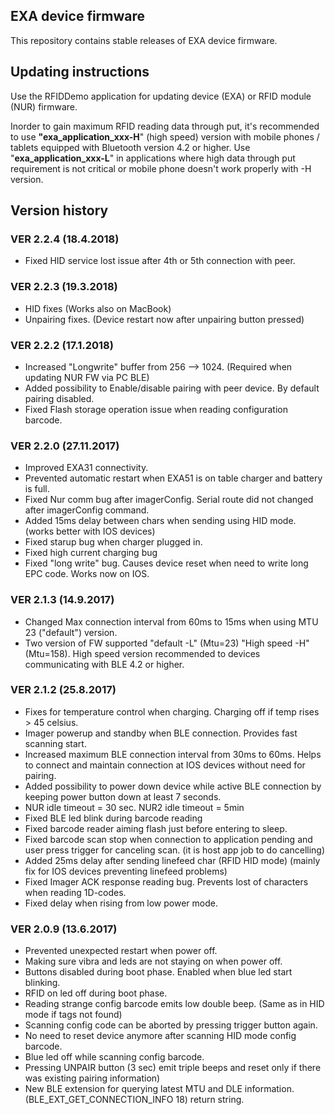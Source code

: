 ## EXA device firmware
This repository contains stable releases of EXA device firmware.

## Updating instructions
Use the RFIDDemo application for updating device (EXA) or RFID module (NUR) firmware.

Inorder to gain maximum RFID reading data through put, it's recommended to use **"exa_application_xxx-H**" (high speed) version with mobile phones / tablets equipped with Bluetooth version 4.2 or higher.
Use "**exa_application_xxx-L**" in applications where high data through put requirement is not critical or mobile phone doesn't work properly with -H version.
## Version history

### VER 2.2.4 (18.4.2018)
* Fixed HID service lost issue after 4th or 5th connection with peer.

### VER 2.2.3 (19.3.2018)
* HID fixes (Works also on MacBook)
* Unpairing fixes. (Device restart now after unpairing button pressed)

### VER 2.2.2 (17.1.2018)

* Increased "Longwrite" buffer from 256 --> 1024. (Required when updating NUR FW via PC BLE)
* Added possibility to Enable/disable pairing with peer device. By default pairing disabled.
* Fixed Flash storage operation issue when reading configuration barcode.

### VER 2.2.0 (27.11.2017)

* Improved EXA31 connectivity.
* Prevented automatic restart when EXA51 is on table charger and battery is full.
* Fixed Nur comm bug after imagerConfig. Serial route did not changed after imagerConfig command.
* Added 15ms delay between chars when sending using HID mode. (works better with IOS devices)
* Fixed starup bug when charger plugged in.
* Fixed high current charging bug
* Fixed "long write" bug. Causes device reset when need to write long EPC code. Works now on IOS.

### VER 2.1.3 (14.9.2017)

* Changed Max connection interval from 60ms to 15ms when using MTU 23 ("default") version.
* Two version of FW supported "default -L" (Mtu=23) "High speed -H" (Mtu=158). High speed version recommended to devices communicating with BLE 4.2 or higher.

### VER 2.1.2 (25.8.2017)

* Fixes for temperature control when charging. Charging off if temp rises > 45 celsius.
* Imager powerup and standby when BLE connection. Provides fast scanning start.
* Increased maximum BLE connection interval from 30ms to 60ms. Helps to connect and maintain connection at IOS devices without need for pairing.
* Added possibility to power down device while active BLE connection by keeping power button down at least 7 seconds.
* NUR idle timeout = 30 sec. NUR2 idle timeout = 5min
* Fixed BLE led blink during barcode reading
* Fixed barcode reader aiming flash just before entering to sleep.
* Fixed barcode scan stop when connection to application pending and user press trigger for canceling scan. (it is host app job to do cancelling)
* Added 25ms delay after sending linefeed char (RFID HID mode) (mainly fix for IOS devices preventing linefeed problems)
* Fixed Imager ACK response reading bug. Prevents lost of characters when reading 1D-codes.
* Fixed delay when rising from low power mode.

### VER 2.0.9 (13.6.2017)

* Prevented unexpected restart when power off.
* Making sure vibra and leds are not staying on when power off.
* Buttons disabled during boot phase. Enabled when blue led start blinking.
* RFID on led off during boot phase.
* Reading strange config barcode emits low double beep. (Same as in HID mode if tags not found)
* Scanning config code can be aborted by pressing trigger button again.
* No need to reset device anymore after scanning HID mode config barcode. 
* Blue led off while scanning config barcode.
* Pressing UNPAIR button (3 sec) emit triple beeps and reset only if there was existing pairing information)
* New BLE extension for querying latest MTU and DLE information. (BLE_EXT_GET_CONNECTION_INFO 18) return string.
